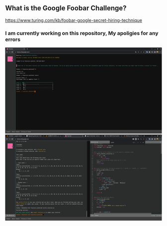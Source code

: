 ## What is the Google Foobar Challenge?
https://www.turing.com/kb/foobar-google-secret-hiring-technique

### I am currently working on this repository, My apoligies for any errors

![alt text](https://github.com/FrancescoPaterna/Google_FooBar2023/blob/main/img/home.png)
![alt text](https://github.com/FrancescoPaterna/Google_FooBar2023/blob/main/img/play.png)
